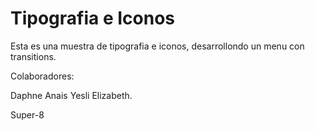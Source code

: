 # Tipografia e Iconos

Esta es una muestra de tipografia e iconos, desarrollondo un menu con transitions.

Colaboradores:

Daphne
Anais
Yesli
Elizabeth.

Super-8
